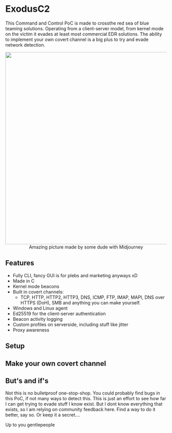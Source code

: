 # ExodusC2
This Command and Control PoC is made to crossthe red sea of blue teaming solutions. Operating from a client-server model, from kernel mode on the victim it evades at least most commercial EDR solutions. The ability to implement your own covert channel is a big plus to try and evade network detection.

<p align="center">
  <img src="https://user-images.githubusercontent.com/59022605/190503049-a4ba6757-de2d-4b15-ac09-627b6b9297b8.png" data-canonical-src="https://user-images.githubusercontent.com/59022605/190503049-a4ba6757-de2d-4b15-ac09-627b6b9297b8.png" height="600" />
  Amazing picture made by some dude with Midjourney
</p>

## Features
- Fully CLI, fancy GUI is for plebs and marketing anyways xD
- Made in C
- Kernel mode beacons 
- Built in covert channels:
  - TCP, HTTP, HTTP2, HTTP3, DNS, ICMP, FTP, IMAP, MAPI, DNS over HTTPS (DoH), SMB and anything you can make yourself.
- Windows and Linux agent
- Ed25519 for the client-server authentication 
- Beacon activity logging
- Custom profiles on serverside, including stuff like jitter
- Proxy awareness


## Setup

## Make your own covert channel

## But's and if's
Not this is no bulletproof one-stop-shop. You could probably find bugs in this PoC, if not many ways to detect this. This is just an effort to see how far I can get trying to evade stuff I know exist. But I dont know everything that exists, so I am relying on community feedback here. Find a way to do it better, say so. Or keep it a secret.... 

Up to you gentlepeople



